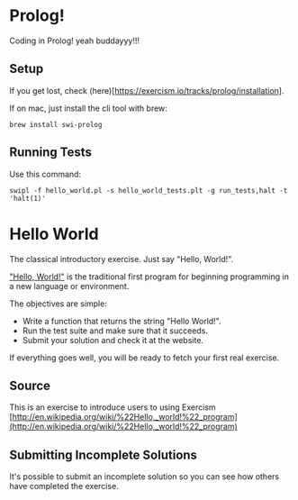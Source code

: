 # Prolog!

Coding in Prolog! yeah buddayyy!!!

## Setup
If you get lost, check (here)[https://exercism.io/tracks/prolog/installation].

If on mac, just install the cli tool with brew:
```
brew install swi-prolog
```

## Running Tests

Use this command:
```
swipl -f hello_world.pl -s hello_world_tests.plt -g run_tests,halt -t 'halt(1)'
```


# Hello World

The classical introductory exercise. Just say "Hello, World!".

["Hello, World!"](http://en.wikipedia.org/wiki/%22Hello,_world!%22_program) is
the traditional first program for beginning programming in a new language
or environment.

The objectives are simple:

- Write a function that returns the string "Hello World!".
- Run the test suite and make sure that it succeeds.
- Submit your solution and check it at the website.

If everything goes well, you will be ready to fetch your first real exercise.
## Source

This is an exercise to introduce users to using Exercism [http://en.wikipedia.org/wiki/%22Hello,_world!%22_program](http://en.wikipedia.org/wiki/%22Hello,_world!%22_program)

## Submitting Incomplete Solutions
It's possible to submit an incomplete solution so you can see how others have completed the exercise.
